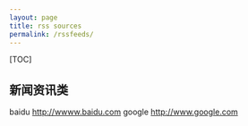```yaml
---
layout: page
title: rss sources
permalink: /rssfeeds/
---
```

[TOC]

## 新闻资讯类
baidu <http://wwww.baidu.com>
google <http://www.google.com>
